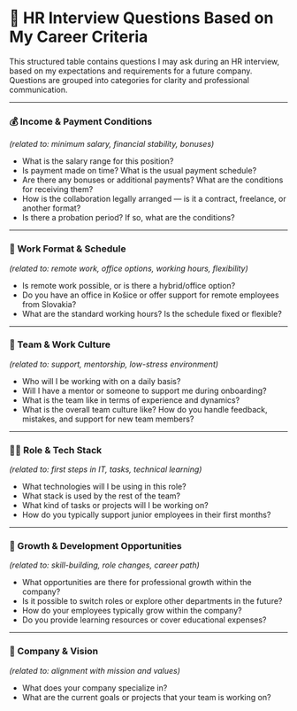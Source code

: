 # 🤝 HR Interview Questions Based on My Career Criteria

This structured table contains questions I may ask during an HR interview, based on my expectations and requirements for a future company. Questions are grouped into categories for clarity and professional communication.

---

### 💰 Income & Payment Conditions  

*(related to: minimum salary, financial stability, bonuses)*

- What is the salary range for this position?  
- Is payment made on time? What is the usual payment schedule?  
- Are there any bonuses or additional payments? What are the conditions for receiving them?  
- How is the collaboration legally arranged — is it a contract, freelance, or another format?  
- Is there a probation period? If so, what are the conditions?

---

### 🧭 Work Format & Schedule  

*(related to: remote work, office options, working hours, flexibility)*

- Is remote work possible, or is there a hybrid/office option?  
- Do you have an office in Košice or offer support for remote employees from Slovakia?  
- What are the standard working hours? Is the schedule fixed or flexible?

---

### 👥 Team & Work Culture  

*(related to: support, mentorship, low-stress environment)*

- Who will I be working with on a daily basis?  
- Will I have a mentor or someone to support me during onboarding?  
- What is the team like in terms of experience and dynamics?  
- What is the overall team culture like? How do you handle feedback, mistakes, and support for new team members?

---

### 🧑‍💻 Role & Tech Stack  

*(related to: first steps in IT, tasks, technical learning)*

- What technologies will I be using in this role?  
- What stack is used by the rest of the team?  
- What kind of tasks or projects will I be working on?  
- How do you typically support junior employees in their first months?

---

### 🚀 Growth & Development Opportunities  

*(related to: skill-building, role changes, career path)*

- What opportunities are there for professional growth within the company?  
- Is it possible to switch roles or explore other departments in the future?  
- How do your employees typically grow within the company?  
- Do you provide learning resources or cover educational expenses?

---

### 🏢 Company & Vision  

*(related to: alignment with mission and values)*

- What does your company specialize in?  
- What are the current goals or projects that your team is working on?